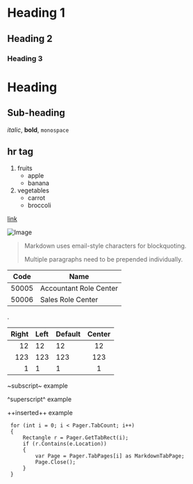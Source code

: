 # Heading 1
## Heading 2
### Heading 3

Heading
=======

Sub-heading
-----------

_italic_, **bold**, `monospace`


hr tag
---

  1. fruits
     * apple
     * banana
  2. vegetables
     - carrot
     - broccoli


[link](http://example.com)

![Image](Icon-pictures.png "icon")


> Markdown uses email-style
characters for blockquoting.
>
> Multiple paragraphs need to be prepended individually.


| Code   | Name                   |
| ------ | ---------------------- |
| 50005  | Accountant Role Center |
| 50006  | Sales Role Center      | 

.

Right | Left | Default | Center
-----:|:-----|---------|:-----:
12    | 12   | 12      | 12
123   | 123  | 123     | 123
1     | 1    | 1       | 1

~subscript~ example

^superscript^ example

++inserted++ example

```
 for (int i = 0; i < Pager.TabCount; i++)
 {
     Rectangle r = Pager.GetTabRect(i);
     if (r.Contains(e.Location))
     {
         var Page = Pager.TabPages[i] as MarkdownTabPage;
         Page.Close();
     }
 }
```
 


